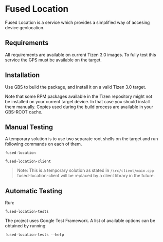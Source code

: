 # Fused Location
Fused Location is a service which provides a simplified way of accesing
device geolocation.

## Requirements
All requirements are available on current Tizen 3.0 images. To fully test
this service the GPS must be available on the target.

## Installation
Use GBS to build the package, and install it on a valid Tizen 3.0 target.

Note that some RPM packages available in the Tizen repository might not
be installed on your current target device. In that case you should install
them manually. Copies used during the build process are available in your
GBS-ROOT cache.

## Manual Testing
A temporary solution is to use two separate root shells on the target and
run following commands on each of them.

```
fused-location
```

```
fused-location-client
```

> Note: This is a temporary solution as stated in `/src/client/main.cpp`
>       fused-location-client will be replaced by a client library in
>       the future.

## Automatic Testing
Run:
```
fused-location-tests
```

The project uses Google Test Framework. A list of available options can
be obtained by running:
```
fused-location-tests --help
```

